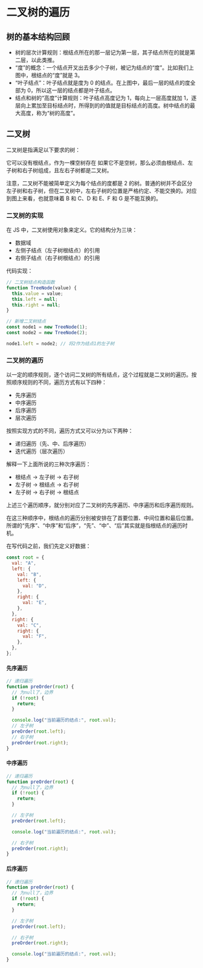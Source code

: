 # 二叉树的遍历

## 树的基本结构回顾

- 树的层次计算规则：根结点所在的那一层记为第一层，其子结点所在的就是第二层，以此类推。
- “度”的概念：一个结点开叉出去多少个子树，被记为结点的“度”。比如我们上图中，根结点的“度”就是 3。
- “叶子结点”：叶子结点就是度为 0 的结点。在上图中，最后一层的结点的度全部为 0，所以这一层的结点都是叶子结点。
- 结点和树的“高度”计算规则：叶子结点高度记为 1，每向上一层高度就加 1，逐层向上累加至目标结点时，所得到的的值就是目标结点的高度。树中结点的最大高度，称为“树的高度”。

## 二叉树

二叉树是指满足以下要求的树：

它可以没有根结点，作为一棵空树存在
如果它不是空树，那么必须由根结点、左子树和右子树组成，且左右子树都是二叉树。

注意，二叉树不能被简单定义为每个结点的度都是 2 的树。普通的树并不会区分左子树和右子树，但在二叉树中，左右子树的位置是严格约定、不能交换的。对应到图上来看，也就意味着 B 和 C、D 和 E、F 和 G 是不能互换的。

### 二叉树的实现

在 JS 中，二叉树使用对象来定义。它的结构分为三块：

- 数据域
- 左侧子结点（左子树根结点）的引用
- 右侧子结点（右子树根结点）的引用

代码实现：

```javascript
// 二叉树结点构造函数
function TreeNode(value) {
  this.value = value;
  this.left = null;
  this.right = null;
}

// 新增二叉树结点
const node1 = new TreeNode(1);
const node2 = new TreeNode(2);

node1.left = node2; // 将2作为结点1的左子树
```

### 二叉树的遍历

以一定的顺序规则，逐个访问二叉树的所有结点，这个过程就是二叉树的遍历。按照顺序规则的不同，遍历方式有以下四种：

- 先序遍历
- 中序遍历
- 后序遍历
- 层次遍历

按照实现方式的不同，遍历方式又可以分为以下两种：

- 递归遍历（先、中、后序遍历）
- 迭代遍历（层次遍历）

解释一下上面所说的三种次序遍历：

- 根结点 -> 左子树 -> 右子树
- 左子树 -> 根结点 -> 右子树
- 左子树 -> 右子树 -> 根结点

上述三个遍历顺序，就分别对应了二叉树的先序遍历、中序遍历和后序遍历规则。

在这三种顺序中，根结点的遍历分别被安排在了首要位置、中间位置和最后位置。
所谓的“先序”、“中序”和“后序”，“先”、“中”、“后”其实就是指根结点的遍历时机。

在写代码之前，我们先定义好数据：

```javascript
const root = {
  val: "A",
  left: {
    val: "B",
    left: {
      val: "D",
    },
    right: {
      val: "E",
    },
  },
  right: {
    val: "C",
    right: {
      val: "F",
    },
  },
};
```

#### 先序遍历

```javascript
// 递归遍历
function preOrder(root) {
  // 为null了，边界
  if (!root) {
    return;
  }

  console.log("当前遍历的结点:", root.val);
  // 左子树
  preOrder(root.left);
  // 右子树
  preOrder(root.right);
}
```

#### 中序遍历

```javascript
// 递归遍历
function preOrder(root) {
  // 为null了，边界
  if (!root) {
    return;
  }

  // 左子树
  preOrder(root.left);

  console.log("当前遍历的结点:", root.val);

  // 右子树
  preOrder(root.right);
}
```

#### 后序遍历

```javascript
// 递归遍历
function preOrder(root) {
  // 为null了，边界
  if (!root) {
    return;
  }

  // 左子树
  preOrder(root.left);

  // 右子树
  preOrder(root.right);

  console.log("当前遍历的结点:", root.val);
}
```

